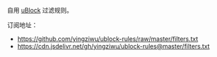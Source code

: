 自用 [uBlock](https://github.com/gorhill/uBlock) 过滤规则。

订阅地址：

- https://github.com/yingziwu/ublock-rules/raw/master/filters.txt
- https://cdn.jsdelivr.net/gh/yingziwu/ublock-rules@master/filters.txt
